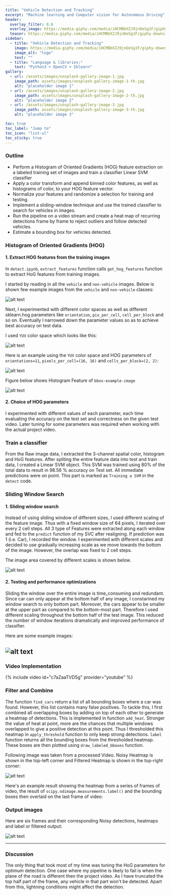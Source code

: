 ```yaml
---
title: "Vehicle Detection and Tracking"
excerpt: "Machine learning and Computer vision for Autonomous Driving"
header:
  overlay_filter: 0.6
  overlay_image: https://media.giphy.com/media/iHCMBbXZJ9jnDeSg1F/giphy-downsized-large.gif
  teaser: https://media.giphy.com/media/iHCMBbXZJ9jnDeSg1F/giphy-downsized-large.gif
sidebar:
  - title: "Vehicle Detection and Tracking"
    image: https://media.giphy.com/media/iHCMBbXZJ9jnDeSg1F/giphy-downsized-large.gif
    image_alt: "logo"
    text: ""
  - title: "Language & libraries:"
    text: "Python3 + OpenCV + Sklearn"
gallery:
  - url: /assets/images/unsplash-gallery-image-1.jpg
    image_path: assets/images/unsplash-gallery-image-1-th.jpg
    alt: "placeholder image 1"
  - url: /assets/images/unsplash-gallery-image-2.jpg
    image_path: assets/images/unsplash-gallery-image-2-th.jpg
    alt: "placeholder image 2"
  - url: /assets/images/unsplash-gallery-image-3.jpg
    image_path: assets/images/unsplash-gallery-image-3-th.jpg
    alt: "placeholder image 3"

toc: true
toc_label: "Jump to"
toc_icon: "list-ul"
toc_sticky: true
---
```


### Outline

* Perform a Histogram of Oriented Gradients (HOG) feature extraction on a labeled training set of images and train a classifier Linear SVM classifier
* Apply a color transform and append binned color features, as well as histograms of color, to your HOG feature vector. 
* Normalize your features and randomize a selection for training and testing.
* Implement a sliding-window technique and use the trained classifier to search for vehicles in images.
* Run the pipeline on a video stream and create a heat map of recurring detections frame by frame to reject outliers and follow detected vehicles.
* Estimate a bounding box for vehicles detected.

[//]: # (Image References)
[car_noncar]: /assets/images/md_images/p-detection/car_noncar.png
[yuv]: /assets/images/md_images/p-detection/yuv.png
[hog]: /assets/images/md_images/p-detection/hog_features.png
[windows]: /assets/images/md_images/p-detection/windows.jpg
[pipeline]: /assets/images/md_images/p-detection/pipeline.png
[test_images]: /assets/images/md_images/p-detection/test_images.png
[histogram]: /assets/images/md_images/p-detection/histogram.png
[video_image]: /assets/images/md_images/p-detection/video_image.png

### Histogram of Oriented Gradients (HOG)

#### 1. Extract HOG features from the training images

In `detect.ipynb`, `extract_features` function calls `get_hog_features` function to extract HoG features from training images.  

I started by reading in all the `vehicle` and `non-vehicle` images.  Below is shown few example images from the `vehicle` and `non-vehicle` classes:

![alt text][car_noncar]

Next, I experimented with different color spaces as well as different sklearn.hog parameters like `orientation`, `pix_per_cell`, `cell_per_block` and so on. Eventually I narrowed down the parameter values so as to achieve best accuracy on test data. 

I used `YUV` color space which looks like this: 

![alt text][yuv]

Here is an example using the `YUV` color space and HOG parameters of `orientations=11`, `pixels_per_cell=(16, 16)` and `cells_per_block=(2, 2)`:

![alt text][hog]

Figure below shows Histogram Feature of `bbox-example-image`

![alt text][histogram]

#### 2. Choice of HOG parameters

I experimented with different values of each parameter, each time evaluating the accuracy on the test set and correctness on the given test video. Later tuning for some parameters was required when working with the actual project video. 

### Train a classifier

From the Raw image data, I extracted the 3-channel spatial color, histogram and HoG features. After spliting the entire feature data into test and train data, I created a Linear SVM object. This SVM was trained using 80% of the total data to result in 98.56 % accuracy on Test set. All immediate predictions were on point. This part is marked as `Training a SVM` in the `detect` code.

### Sliding Window Search

#### 1. Sliding window search

Instead of using sliding window of different sizes, I used different scaling of the feature image. Thus with a fixed window size of 64 pixels, I iterated over every 2 cell steps. All 3 type of Features were extracted along each window and fed to the `predict` function of my SVC after realigning. If prediction was 1 (i.e. Car), I recorded the window. I experimented with different scales and decided to use gradually increasing scale as we move towards the bottom of the image. However, the overlap was fixed to 2 cell steps.

The image area covered by different scales is shown below.

![alt text][windows]

#### 2. Testing and performance optimizations

Sliding the window over the entire image is time_consuming and redundant. Since car can only appear at the bottom half of any image, I constarined my window search to only bottom part. Moreover, the cars appear to be smaller at the upper part as compared to the bottom-most part. Therefore I used different scaling throughout the bottom half of the test image. This reduced the number of window iterations dramatically and improved performance of classifier. 

Here are some example images:

![alt text][test_images]
---

### Video Implementation

{% include video id="c7aZaaTVD5g" provider="youtube" %}

### Filter and Combine
The function `find_cars` return a list of all bounding boxes where a car was found. However, this list contains many false positives. To tackle this, I first combined all overlapping boxes by adding on top of each other to generate a heatmap of detections. This is implemented in function `add_heat`. Stronger the value of heat at point, more are the chances that multiple windows overlapped to give a positive detection at this point. Thus I thresholded this heatmap in `apply_threshold` function to only keep strong detections. `label` function returns all the bounding boxes from the thresholded heatmap. These boxes are then plotted using `draw_labeled_bboxes` function.

Following image was taken from a processed Video. Noisy Heatmap is shown in the top-left corner and Filtered Heatmap is shown in the top-right corner: 

![alt text][video_image]

Here's an example result showing the heatmap from a series of frames of video, the result of `scipy.ndimage.measurements.label()` and the bounding boxes then overlaid on the last frame of video:

### Output images
Here are six frames and their corresponding Noisy detections, heatmaps and label or filtered output:

![alt text][pipeline]

---

### Discussion
The only thing that took most of my time was tuning the HoG parameters for optimum detection. One case where my pipeline is likely to fail is when the plane of the road is different then the project video. As I have truncated the top half part of the frame, any vehicle in that part won't be detected. Apart from this, lightning conditions might affect the detection. 
